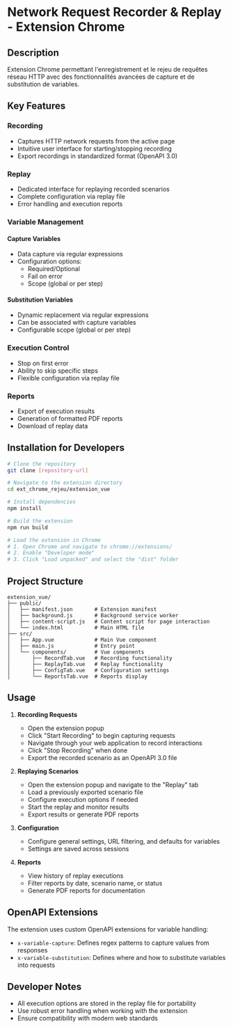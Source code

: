 # Network Request Recorder & Replay - Extension Chrome

## Description

Extension Chrome permettant l'enregistrement et le rejeu de requêtes réseau HTTP avec des fonctionnalités avancées de capture et de substitution de variables.

## Key Features

### Recording
- Captures HTTP network requests from the active page
- Intuitive user interface for starting/stopping recording
- Export recordings in standardized format (OpenAPI 3.0)

### Replay
- Dedicated interface for replaying recorded scenarios
- Complete configuration via replay file
- Error handling and execution reports

### Variable Management

#### Capture Variables
- Data capture via regular expressions
- Configuration options:
  - Required/Optional
  - Fail on error
  - Scope (global or per step)

#### Substitution Variables
- Dynamic replacement via regular expressions
- Can be associated with capture variables
- Configurable scope (global or per step)

### Execution Control
- Stop on first error
- Ability to skip specific steps
- Flexible configuration via replay file

### Reports
- Export of execution results
- Generation of formatted PDF reports
- Download of replay data

## Installation for Developers

```bash
# Clone the repository
git clone [repository-url]

# Navigate to the extension directory
cd ext_chrome_rejeu/extension_vue

# Install dependencies
npm install

# Build the extension
npm run build

# Load the extension in Chrome
# 1. Open Chrome and navigate to chrome://extensions/
# 2. Enable "Developer mode"
# 3. Click "Load unpacked" and select the "dist" folder
```

## Project Structure

```
extension_vue/
├── public/
│   ├── manifest.json       # Extension manifest
│   ├── background.js       # Background service worker
│   ├── content-script.js   # Content script for page interaction
│   └── index.html          # Main HTML file
├── src/
│   ├── App.vue             # Main Vue component
│   ├── main.js             # Entry point
│   └── components/         # Vue components
│       ├── RecordTab.vue   # Recording functionality
│       ├── ReplayTab.vue   # Replay functionality
│       ├── ConfigTab.vue   # Configuration settings
│       └── ReportsTab.vue  # Reports display
```

## Usage

1. **Recording Requests**
   - Open the extension popup
   - Click "Start Recording" to begin capturing requests
   - Navigate through your web application to record interactions
   - Click "Stop Recording" when done
   - Export the recorded scenario as an OpenAPI 3.0 file

2. **Replaying Scenarios**
   - Open the extension popup and navigate to the "Replay" tab
   - Load a previously exported scenario file
   - Configure execution options if needed
   - Start the replay and monitor results
   - Export results or generate PDF reports

3. **Configuration**
   - Configure general settings, URL filtering, and defaults for variables
   - Settings are saved across sessions

4. **Reports**
   - View history of replay executions
   - Filter reports by date, scenario name, or status
   - Generate PDF reports for documentation

## OpenAPI Extensions

The extension uses custom OpenAPI extensions for variable handling:

- `x-variable-capture`: Defines regex patterns to capture values from responses
- `x-variable-substitution`: Defines where and how to substitute variables into requests

## Developer Notes

- All execution options are stored in the replay file for portability
- Use robust error handling when working with the extension
- Ensure compatibility with modern web standards
